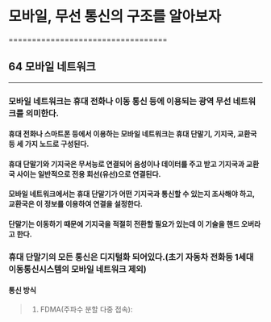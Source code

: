 # 모바일, 무선 통신의 구조를 알아보자
==================================

## 64 모바일 네트워크
----------------
### 모바일 네트워크는 휴대 전화나 이동 통신 등에 이용되는 광역 무선 네트워크를 의미한다.
#### 휴대 전화나 스마트폰 등에서 이용하는 모바일 네트워크는 휴대 단말기, 기지국, 교환국 등 세 가지 노드로 구성된다.
#### 휴대 단말기와 기지국은 무서능로 연결되어 음성이나 데이터를 주고 받고 기지국과 교환국 사이는 일반적으로 전용 회선(유선)으로 연결된다.
#### 모바일 네트워크에서는 휴대 단말기가 어떤 기지국과 통신할 수 있는지 조사해야 하고, 교환국은 이 정보를 이용하여 연결을 설정한다.
#### 단말기는 이동하기 때문에 기지국을 적절히 전환할 필요가 있는데 이 기술을 핸드 오버라고 한다.
### 휴대 단말기의 모든 통신은 디지털화 되어있다.(초기 자동차 전화등 1세대 이동통신시스템의 모바일 네트워크 제외)
#### 통신 방식
> 1. FDMA(주파수 분할 다중 접속):
